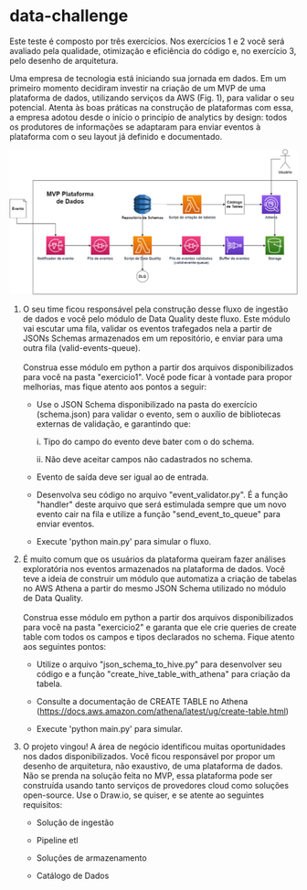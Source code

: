 # data-challenge

Este teste é composto por três exercícios. Nos exercícios 1 e 2 você
será avaliado pela qualidade, otimização e eficiência do código e, no
exercício 3, pelo desenho de arquitetura.

Uma empresa de tecnologia está iniciando sua jornada em dados. Em um
primeiro momento decidiram investir na criação de um MVP de uma
plataforma de dados, utilizando serviços da AWS (Fig. 1), para validar o
seu potencial. Atenta às boas práticas na construção de plataformas com
essa, a empresa adotou desde o início o princípio de analytics by
design: todos os produtores de informações se adaptaram para enviar
eventos à plataforma com o seu layout já definido e documentado.

![Figura 1](img/mvp.png)


1.  O seu time ficou responsável pela construção desse fluxo de ingestão
    de dados e você pelo módulo de Data Quality deste fluxo. Este módulo
    vai escutar uma fila, validar os eventos trafegados nela a partir de
    JSONs Schemas armazenados em um repositório, e enviar para uma outra
    fila (valid-events-queue).\
    \
    Construa esse módulo em python a partir dos arquivos
    disponibilizados para você na pasta "exercicio1". Você pode ficar à
    vontade para propor melhorias, mas fique atento aos pontos a seguir:

    -   Use o JSON Schema disponibilizado na pasta do exercício
        (schema.json) para validar o evento, sem o auxílio de
        bibliotecas externas de validação, e garantindo que:

        i.  Tipo do campo do evento deve bater com o do schema.

        ii. Não deve aceitar campos não cadastrados no schema.

    -   Evento de saída deve ser igual ao de entrada.

    -   Desenvolva seu código no arquivo "event_validator.py". É a
        função "handler" deste arquivo que será estimulada sempre que um
        novo evento cair na fila e utilize a função
        "send_event_to_queue" para enviar eventos.

    -   Execute \'python main.py\' para simular o fluxo.

2.  É muito comum que os usuários da plataforma queiram fazer análises
    exploratória nos eventos armazenados na plataforma de dados. Você
    teve a ideia de construir um módulo que automatiza a criação de
    tabelas no AWS Athena a partir do mesmo JSON Schema utilizado no
    módulo de Data Quality.\
    \
    Construa esse módulo em python a partir dos arquivos
    disponibilizados para você na pasta "exercicio2" e garanta que ele
    crie queries de create table com todos os campos e tipos declarados
    no schema. Fique atento aos seguintes pontos:

    -   Utilize o arquivo "json_schema_to_hive.py" para desenvolver seu
        código e a função "create_hive_table_with_athena" para criação
        da tabela.

    -   Consulte a documentação de CREATE TABLE no Athena
        (<https://docs.aws.amazon.com/athena/latest/ug/create-table.html>)

    -   Execute \'python main.py\' para simular.

3.  O projeto vingou! A área de negócio identificou muitas oportunidades
    nos dados disponibilizados. Você ficou responsável por propor um
    desenho de arquitetura, não exaustivo, de uma plataforma de dados.
    Não se prenda na solução feita no MVP, essa plataforma pode ser
    construída usando tanto serviços de provedores cloud como soluções
    open-source. Use o Draw.io, se quiser, e se atente ao seguintes
    requisitos:

    -   Solução de ingestão

    -   Pipeline etl

    -   Soluções de armazenamento

    -   Catálogo de Dados
